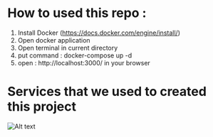 # How to used this repo :
1. Install Docker (https://docs.docker.com/engine/install/)
2. Open docker application
3. Open terminal in current directory
4. put command : docker-compose up -d
5. open : http://localhost:3000/ in your browser

# Services that we used to created this project
![Alt text](https://github.com/arsenoferi/Metabase-Super-Market-Group-Sales-Analytics/tree/main/Image/Read.png)
